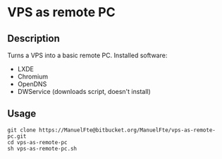 # VPS as remote PC

## Description

Turns a VPS into a basic remote PC. Installed software:

* LXDE
* Chromium
* OpenDNS
* DWService (downloads script, doesn't install)

## Usage

```
git clone https://ManuelFte@bitbucket.org/ManuelFte/vps-as-remote-pc.git
cd vps-as-remote-pc
sh vps-as-remote-pc.sh
```